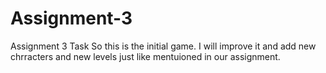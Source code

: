 # Assignment-3
Assignment 3 Task
So this is the initial game. I will improve it and add new chrracters and new levels just like mentuioned in our assignment.

